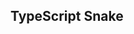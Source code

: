 <!-- * cd to `example/` and open index.html

Create this app using typescript.

Good luck! -->

## TypeScript Snake
<!-- 
Created with TypeScript

<a href="https://fsiino.github.io/ts-snake" target="_blank">Live Demo</a> -->